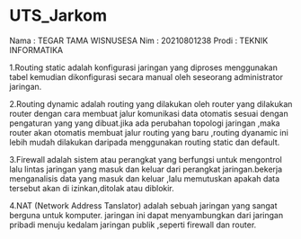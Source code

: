 # UTS_Jarkom
Nama : TEGAR TAMA WISNUSESA
Nim : 20210801238
Prodi : TEKNIK INFORMATIKA

1.Routing static adalah konfigurasi jaringan yang diproses menggunakan tabel kemudian dikonfigurasi secara manual oleh seseorang administrator jaringan.

2.Routing dynamic adalah routing yang dilakukan oleh router yang dilakukan router dengan cara membuat jalur komunikasi data otomatis sesuai dengan pengaturan yang yang dibuat.jika ada perubahan topologi jaringan ,maka router akan otomatis membuat jalur routing yang baru ,routing dyanamic ini lebih mudah dilakukan daripada menggunakan routing static dan default.

3.Firewall adalah sistem atau perangkat yang berfungsi untuk mengontrol lalu lintas jaringan yang masuk dan keluar dari perangkat jaringan.bekerja menganalisis data yang masuk dan keluar ,lalu memutuskan apakah data tersebut akan di izinkan,ditolak atau diblokir.

4.NAT (Network Address Tanslator) adalah sebuah jaringan yang sangat berguna untuk komputer. jaringan ini dapat menyambungkan dari jaringan pribadi menuju kedalam jaringan publik ,seperti firewall dan router.
